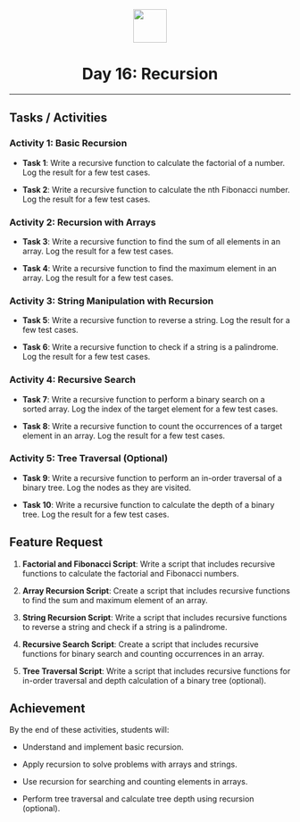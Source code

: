 <div align="center">
  <img height="60" src="https://img.icons8.com/color/344/javascript.png">
  <h1>Day 16: Recursion</h1>
</div>

---

## Tasks / Activities

### Activity 1: Basic Recursion

- **Task 1**: Write a recursive function to calculate the factorial of a number. Log the result for a few test cases.

- **Task 2**: Write a recursive function to calculate the nth Fibonacci number. Log the result for a few test cases.

### Activity 2: Recursion with Arrays

- **Task 3**: Write a recursive function to find the sum of all elements in an array. Log the result for a few test cases.

- **Task 4**: Write a recursive function to find the maximum element in an array. Log the result for a few test cases.

### Activity 3: String Manipulation with Recursion

- **Task 5**: Write a recursive function to reverse a string. Log the result for a few test cases.

- **Task 6**: Write a recursive function to check if a string is a palindrome. Log the result for a few test cases.

### Activity 4: Recursive Search

- **Task 7**: Write a recursive function to perform a binary search on a sorted array. Log the index of the target element for a few test cases.

- **Task 8**: Write a recursive function to count the occurrences of a target element in an array. Log the result for a few test cases.

### Activity 5: Tree Traversal (Optional)

- **Task 9**: Write a recursive function to perform an in-order traversal of a binary tree. Log the nodes as they are visited.
  
- **Task 10**: Write a recursive function to calculate the depth of a binary tree. Log the result for a few test cases.

## Feature Request

1. **Factorial and Fibonacci Script**: Write a script that includes recursive functions to calculate the factorial and Fibonacci numbers.

2. **Array Recursion Script**: Create a script that includes recursive functions to find the sum and maximum element of an array.

3. **String Recursion Script**: Write a script that includes recursive functions to reverse a string and check if a string is a palindrome.

4. **Recursive Search Script**: Create a script that includes recursive functions for binary search and counting occurrences in an array.

5. **Tree Traversal Script**: Write a script that includes recursive functions for in-order traversal and depth calculation of a binary tree (optional).

## Achievement

By the end of these activities, students will:

- Understand and implement basic recursion.

- Apply recursion to solve problems with arrays and strings.

- Use recursion for searching and counting elements in arrays.

- Perform tree traversal and calculate tree depth using recursion (optional).
